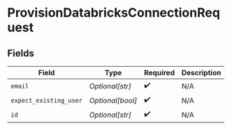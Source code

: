 # ProvisionDatabricksConnectionRequest


## Fields

| Field                  | Type                   | Required               | Description            |
| ---------------------- | ---------------------- | ---------------------- | ---------------------- |
| `email`                | *Optional[str]*        | :heavy_check_mark:     | N/A                    |
| `expect_existing_user` | *Optional[bool]*       | :heavy_check_mark:     | N/A                    |
| `id`                   | *Optional[str]*        | :heavy_check_mark:     | N/A                    |